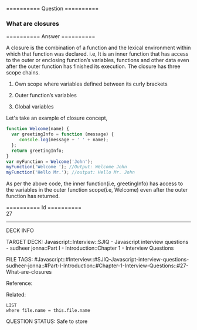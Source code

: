 ========== Question ==========  

### What are closures  

========== Answer ==========  

A closure is the combination of a function and the lexical environment within
which that function was declared. i.e, It is an inner function that has access
to the outer or enclosing function’s variables, functions and other data even
after the outer function has finished its execution. The closure has three scope
chains.

1. Own scope where variables defined between its curly brackets

2. Outer function’s variables

3. Global variables

Let's take an example of closure concept,

```javascript
function Welcome(name) {
  var greetingInfo = function (message) {
     console.log(message + ' ' + name);
  };
  return greetingInfo;
}
var myFunction = Welcome('John');
myFunction('Welcome '); //Output: Welcome John
myFunction('Hello Mr.'); //output: Hello Mr. John
```

As per the above code, the inner function(i.e, greetingInfo) has access to the
variables in the outer function scope(i.e, Welcome) even after the outer
function has returned.

========== Id ==========  
27

---

DECK INFO

TARGET DECK: Javascript::Interview::SJIQ - Javascript interview questions - sudheer jonna::Part I - Introduction::Chapter 1 - Interview Questions

FILE TAGS: #Javascript::#Interview::#SJIQ-Javascript-interview-questions-sudheer-jonna::#Part-I-Introduction::#Chapter-1-Interview-Questions::#27-What-are-closures

Reference:

Related:

```dataview
LIST
where file.name = this.file.name
```

QUESTION STATUS: Safe to store
